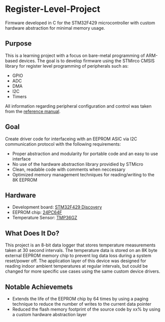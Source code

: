 # Register-Level-Project
Firmware developed in C for the STM32F429 microcontroller with custom hardware abstraction for minimal memory usage.

## Purpose
This is a learning project with a focus on bare-metal programming of ARM-based devices. The goal is to develop firmware using the STMirco CMSIS library for register level programming of peripherals such as:
- GPIO
- ADC
- DMA
- I2C
- Timers

All information regarding peripheral configuration and control was taken from the [reference manual](https://www.st.com/resource/en/reference_manual/dm00031020-stm32f405-415-stm32f407-417-stm32f427-437-and-stm32f429-439-advanced-arm-based-32-bit-mcus-stmicroelectronics.pdf).

## Goal
Create driver code for interfaceing with an EEPROM ASIC via I2C communication protocol with the following requirements:
- Proper abstraction and modularity for portable code and an easy to use interface
- No use of the hardware abstraction library providied by STMicro
- Clean, readable code with comments when neccessary
- Optimized memory management techniques for reading/writing to the 8K EEPROM

## Hardware
- Development board: [STM32F429 Discovery](https://www.st.com/resource/en/user_manual/um1670-discovery-kit-with-stm32f429zi-mcu-stmicroelectronics.pdf)
- EEPROM chip: [24PC64F](https://github.com/Matt-Lemcke/Register-Level-Project/blob/main/24FC64F.pdf)
- Temperature Sensor: [TMP36GZ](http://www.ca.diigiit.com/download/TMP35-36-37.pdf)

## What Does It Do?
This project is an 8-bit data logger that stores temperature measurements taken at 30 second intervals. The temperature data is stored on an 8K byte external EEPROM memory chip to prevent log data loss during a system reset/power off. The application layer of this device was designed for reading indoor ambient temperatures at regular intervals, but could be changed for more specific use cases using the same custom device drivers.

## Notable Achievemets
- Extends the life of the EEPROM chip by 64 times by using a paging technique to reduce the number of writes to the current data pointer
- Reduced the flash memory footprint of the source code by xx% by using a custom hardware abstraction layer
